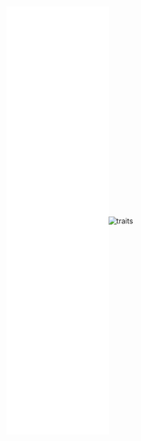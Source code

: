 <div style="display: flex; align-items: center;">
  <img src="/github-metrics.svg" alt="metrics" style="width: 40%;"/>
  <img src="https://github.com/todorinskiz/todorinskiz/assets/6491638/de27017e-7ba5-4e72-b056-999a1d8512b1" alt="traits" style="width: 40%;"/>
</div>
